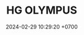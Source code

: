 ---
layout: teamCard
permalink: /team/:title.html
categories: surjohto042024 norteMayo ljmy24 partido1 partido3  partido4 partido5 partido6  partido8 partido9 partido10 partido11 30
maincover: /assets/logos/HGOLYMPUS.png
puntosLJMAYO24: 23
date: 2024-02-29 10:29:20 +0700
title: HG OLYMPUS
tag: johto042024
color: black
puntosLJ202404: 12
grupo: sur
background: '#F16C38'
cover: /assets/backCard.png
team: HG OLYMPUS
ID: HG
pj: 10
p1:  HGO
r1: 2
rr1: 1
bg1: bg-info
pp1: S.VANGUARD
p2: SOJ
r2: 1
bg2: bg-info
rr2: 2
pp2: HGO
p3:  HGO
r3: 2
bg3: bg-info
rr3: 1
pp3: HG REGIOS
p4:  HGO
r4: 2
bg4: bg-info
rr4: 1
pp4: ZODIAC
p5:  HGO
r5: 3
rr5: 0
bg5: bg-success
pp5: MBO
p6:  HGO
r6: 1
bg6: bg-warning
rr6: 2
pp6: LASTH BREATH
p7:  DFS RUBY
r7: 0
rr7: 3
bg7: bg-success
pp7: HGO
p8:  HGO
r8: 3
bg8: bg-success
rr8: 0
pp8: NO SMITE
p9:  HGO
r9: 3
rr9: 0
bg9: bg-success
pp9: JAS
p10:  HGO
r10: 2
rr10: 1
bg10: bg-info
pp10: DFS DMD
p11:  HGO
pp11: T. SATISFACTION
info: 30/05/24
hora: '21:20'
r11: 0
rr11: 0
##torneos
rango: ACERO
bg: 
torneo1: 
tps1: 
tb1: 
timg1: 
---
